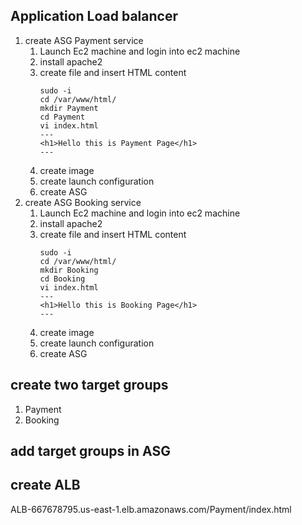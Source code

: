 ## Application Load balancer 
   1. create ASG Payment service 
      1. Launch Ec2 machine and login into ec2 machine 
      2. install apache2 
      3. create file and insert HTML content 
         ```
         sudo -i
         cd /var/www/html/
         mkdir Payment 
         cd Payment
         vi index.html
         ---
         <h1>Hello this is Payment Page</h1> 
         ---
         ```
      4. create image 
      5. create launch configuration
      6. create ASG
   2. create ASG Booking service 
      1. Launch Ec2 machine and login into ec2 machine 
      2. install apache2 
      3. create file and insert HTML content 
         ```
         sudo -i
         cd /var/www/html/
         mkdir Booking
         cd Booking
         vi index.html
         ---
         <h1>Hello this is Booking Page</h1> 
         ---
         ```
      4. create image 
      5. create launch configuration
      6. create ASG  
## create two target groups
   1. Payment 
   2. Booking 
## add target groups in ASG 
## create ALB 
   


   ALB-667678795.us-east-1.elb.amazonaws.com/Payment/index.html 